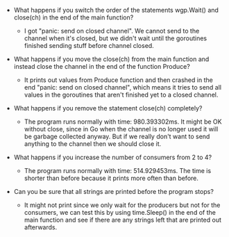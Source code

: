 * What happens if you switch the order of the statements wgp.Wait() and close(ch) in the end of the main function?
  * I got "panic: send on closed channel". We cannot send to the channel when it's closed, but we didn't wait until the goroutines finished sending stuff before channel closed.

* What happens if you move the close(ch) from the main function and instead close the channel in the end of the function Produce?
  * It prints out values from Produce function and then crashed in the end "panic: send on closed channel", which means it tries to send all values in the goroutines that aren't finished yet to a closed channel.

* What happens if you remove the statement close(ch) completely?
  * The program runs normally with time: 980.393302ms. It might be OK without close, since in Go when the channel is no longer used it will be garbage collected anyway. But if we really don't want to send anything to the channel then we should close it.

* What happens if you increase the number of consumers from 2 to 4?
  * The program runs normally with time: 514.929453ms. The time is shorter than before because it prints more often than before.

* Can you be sure that all strings are printed before the program stops?
  * It might not print since we only wait for the producers but not for the consumers, we can test this by using time.Sleep() in the end of the main function and see if there are any strings left that are printed out afterwards.
